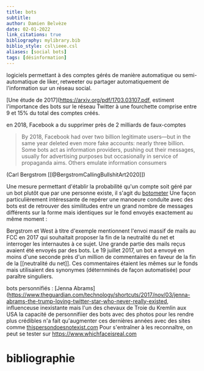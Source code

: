 ```yaml
---
title: bots
subtitle:
author: Damien Belvèze
date: 02-01-2022
link_citations: true
bibliography: mylibrary.bib
biblio_style: csl\ieee.csl
aliases: [social bots]
tags: [désinformation]
---
```



logiciels permettant à des comptes gérés de manière automatique ou semi-automatique de liker, retweeter ou partager automatiquement de l'information sur un réseau social. 

[Une étude de 2017](https://arxiv.org/pdf/1703.03107.pdf, estiment l'importance des bots sur le réseau Twitter à une fourchette comprise entre 9 et 15% du total des comptes créés. 

en 2018, Facebook a du supprimer près de 2 milliards de faux-comptes 

>By 2018, Facebook had over two billion legitimate users—but in the same year deleted even more fake accounts: nearly three billion. Some bots act as information providers, pushing out their messages, usually for advertising purposes but occasionally in service of propaganda aims. Others emulate information consumers

(Carl Bergstrom [[@BergstromCallingBullshitArt2020]])

Une mesure permettant d'établir la probabilité qu'un compte soit géré par un bot plutôt que par une personne existe, il s'agit du [botometer](https://botometer.osome.iu.edu/)
Une façon particulièrement intéressante de repérer une manoeure conduite avec des bots est de retrouver des similitudes entre un grand nombre de messages différents sur la forme mais identiques sur le fond envoyés exactement au même moment : 

Bergstrom et West à titre d'exemple mentionnent l'envoi massif de mails au FCC en 2017 qui souhaitait proposer la fin de la neutralité du net et interroger les internautes à ce sujet. Une grande partie des mails reçus avaient été envoyés par des bots. Le 19 juillet 2017, un bot a envoyé en moins d'une seconde près d'un million de commentaires en faveur de la fin de la [[neutralité du net]]. Ces commentaires étaient les mêmes sur le fonds mais utilisaient des synonymes (déternminés de façon automatisée) pour paraître singuliers. 

bots personnifiés : [Jenna Abrams](https://www.theguardian.com/technology/shortcuts/2017/nov/03/jenna-abrams-the-trump-loving-twitter-star-who-never-really-existed, influenceuse inexistante mais l'un des chevaux de Troie du Kremlin aux USA
la capacité de personnifiier des bots avec des photos pour les rendre plus crédibles n'a fait qu'augmenter ces dernières années avec des sites comme [thispersondoesnotexist.com](https://thispersondoesnotexist.com/)
Pour s'entraîner à les reconnaître, on peut se tester sur https://www.whichfaceisreal.com









# bibliographie

